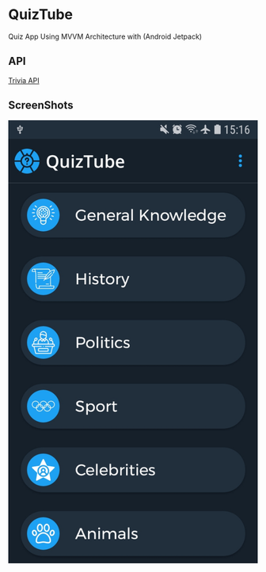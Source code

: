 # QuizTube
Quiz App Using MVVM Architecture with (Android Jetpack)


## API 
[Trivia API](https://opentdb.com/api_config.php)

## ScreenShots
![ScreenShot1](/Screenshots/Screenshot_1.jpg?raw=true)
